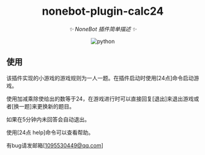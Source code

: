 <div align="center">

# nonebot-plugin-calc24

_✨ NoneBot 插件简单描述 ✨_

<img src="https://img.shields.io/badge/python-3.8+-blue.svg" alt="python">

</div>

## 使用

该插件实现的小游戏的游戏规则为一人一题。在插件启动时使用[24点]命令启动游戏。

使用加减乘除使给出的数等于24，在游戏进行时可以直接回复[退出]来退出游戏或者[换一题]来更换新的题目。

如果在5分钟内未回答会自动退出。

使用[24点 help]命令可以查看帮助。

有bug请发邮箱[1095530449@qq.com]